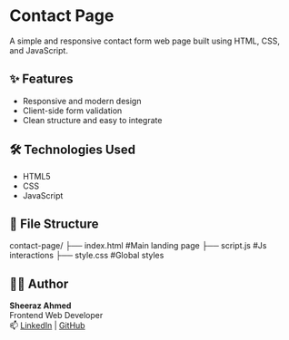 #  Contact Page

A simple and responsive contact form web page built using HTML, CSS, and JavaScript.

## ✨ Features
- Responsive and modern design
- Client-side form validation
- Clean structure and easy to integrate

## 🛠 Technologies Used
- HTML5
- CSS
- JavaScript 

## 📁 File Structure

contact-page/
├── index.html    #Main landing page
├── script.js     #Js interactions
├── style.css     #Global styles

## 👨‍💻 Author
**Sheeraz Ahmed**  
Frontend Web Developer  
📫 [LinkedIn](https://www.linkedin.com/in/sheeraz-ahmed-28317436b/) | [GitHub](https://github.com/sheeraz-engineer)


